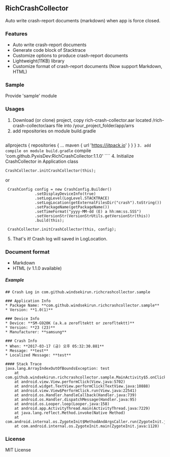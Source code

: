 ## RichCrashCollector
Auto write crash-report documents (markdown) when app is force closed.

### Features
* Auto write crash-report documents
* Generate code block of Stacktrace
* Customize options to produce crash-report documents
* Lightweight(11KB) library
* Customize format of crash-report documents (Now support Markdown, HTML)

### Sample
Provide 'sample' module

### Usages
1. Download (or clone) project, copy rich-crash-collector.aar located /rich-crash-collector/aars file into /your_project_folder/app/arrs
2. add repositories on module build.gradle
   ```` 
 allprojects {
	repositories {
		...
		maven { url 'https://jitpack.io' }
	}
}
    ````
3. add compile on module build.gradle
    ````
    compile 'com.github.PyxisDev:RichCrashCollector:1.1.0'
    ````
4. Initialize CrashCollector in Application class 
   ````
   CrashCollector.initCrashCollector(this);
   ````
   or
   ````
    CrashConfig config = new CrashConfig.Builder()
                .setDisplayDeviceInfo(true)
                .setLogLevel(LogLevel.STACKTRACE)
                .setLogLocation(getExternalFilesDir("crash").toString())
                .setPackageName(getPackageName())
                .setTimeFormat("yyyy-MM-dd (E) a hh:mm:ss.SSS")
                .setVersionStr(VersionStrUtils.getVersionStr(this))
                .build(this);

    CrashCollector.initCrashCollector(this, config);
   ````
5. That's it! Crash log will saved in LogLocation.

### Document format
* Markdown
* HTML (v 1.1.0 available)

##### Example
````
## Crash Log in com.github.windsekirun.richcrashcollector.sample

### Application Info
* Package Name: **com.github.windsekirun.richcrashcollector.sample**
* Version: **1.0(1)**

### Device Info
* Device: **SM-G920K (a.k.a zerofltektt or zerofltektt)**
* Version: **23 (23)**
* Manufacturer: **samsung**

### Crash Info
* When: **2017-03-17 (금) 오후 05:32:30.881**
* Message: **test**
* Localized Message: **test**

#### Stack Trace
java.lang.ArrayIndexOutOfBoundsException: test
	at com.github.windsekirun.richcrashcollector.sample.MainActivity$5.onClick(MainActivity.java:59)
	at android.view.View.performClick(View.java:5702)
	at android.widget.TextView.performClick(TextView.java:10888)
	at android.view.View$PerformClick.run(View.java:22541)
	at android.os.Handler.handleCallback(Handler.java:739)
	at android.os.Handler.dispatchMessage(Handler.java:95)
	at android.os.Looper.loop(Looper.java:158)
	at android.app.ActivityThread.main(ActivityThread.java:7229)
	at java.lang.reflect.Method.invoke(Native Method)
	at com.android.internal.os.ZygoteInit$MethodAndArgsCaller.run(ZygoteInit.java:1230)
	at com.android.internal.os.ZygoteInit.main(ZygoteInit.java:1120)
````

### License
MIT License
